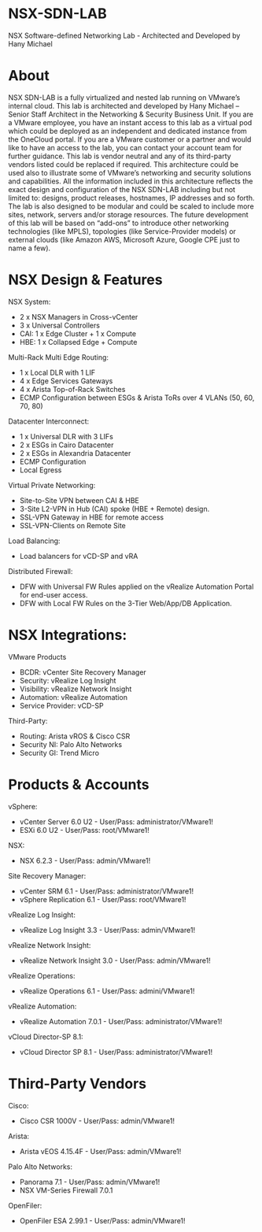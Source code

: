 # NSX-SDN-LAB
NSX Software-defined Networking Lab - Architected and Developed by Hany Michael 

# About
NSX SDN-LAB is a fully virtualized and nested lab running on VMware’s internal cloud. This lab is architected and developed by Hany Michael – Senior Staff Architect in the Networking & Security Business Unit. If you are a VMware employee, you have an instant access to this lab as a virtual pod which could be deployed as an independent and dedicated instance from the OneCloud portal. If you are a VMware customer or a partner and would like to have an access to the lab, you can contact your account team for further guidance. This lab is vendor neutral and any of its third-party vendors listed could be replaced if required. This architecture could be used also to illustrate some of VMware’s networking and security solutions and capabilities. All the information included in this architecture reflects the exact design and configuration of the NSX SDN-LAB including but not limited to: designs, product releases, hostnames, IP addresses and so forth. The lab is also designed to be modular and could be scaled to include more sites, network, servers and/or storage resources. The future development of this lab will be based on “add-ons” to introduce other networking technologies (like MPLS), topologies (like Service-Provider models) or external clouds (like Amazon AWS, Microsoft Azure, Google CPE just to name a few).

# NSX Design & Features
NSX System:
- 2 x NSX Managers in Cross-vCenter
- 3 x Universal Controllers
- CAI: 1 x Edge Cluster + 1 x Compute
- HBE: 1 x Collapsed Edge + Compute

Multi-Rack Multi Edge Routing:
- 1 x Local DLR with 1 LIF
- 4 x Edge Services Gateways
- 4 x Arista Top-of-Rack Switches
- ECMP Configuration between ESGs & Arista ToRs over 4 VLANs (50, 60, 70, 80)

Datacenter Interconnect:
- 1 x Universal DLR with 3 LIFs
- 2 x ESGs in Cairo Datacenter
- 2 x ESGs in Alexandria Datacenter
- ECMP Configuration
- Local Egress

Virtual Private Networking:
- Site-to-Site VPN between CAI & HBE
- 3-Site L2-VPN in Hub (CAI) spoke (HBE + Remote) design.
- SSL-VPN Gateway in HBE for remote access 
- SSL-VPN-Clients on Remote Site

Load Balancing:
- Load balancers for vCD-SP and vRA

Distributed Firewall: 
- DFW with Universal FW Rules applied on the vRealize Automation Portal for end-user access.  
- DFW with Local FW Rules on the 3-Tier Web/App/DB Application.

# NSX Integrations:
VMware Products
- BCDR: vCenter Site Recovery Manager
- Security: vRealize Log Insight
- Visibility: vRealize Network Insight
- Automation: vRealize Automation
- Service Provider: vCD-SP

Third-Party:
- Routing: Arista vROS & Cisco CSR
- Security NI: Palo Alto Networks
- Security GI: Trend Micro 

# Products & Accounts
vSphere: 
- vCenter Server 6.0 U2 - User/Pass: administrator/VMware1!
- ESXi 6.0 U2 - User/Pass: root/VMware1!

NSX: 
- NSX 6.2.3 - User/Pass: admin/VMware1!

Site Recovery Manager:
- vCenter SRM 6.1 - User/Pass: administrator/VMware1!
- vSphere Replication 6.1 - User/Pass: root/VMware1!

vRealize Log Insight:
- vRealize Log Insight 3.3 - User/Pass: admin/VMware1!

vRealize Network Insight:
- vRealize Network Insight 3.0 - User/Pass: admin/VMware1!

vRealize Operations:
- vRealize Operations 6.1 - User/Pass: admini/VMware1!

vRealize Automation:
- vRealize Automation 7.0.1 - User/Pass: administrator/VMware1!

vCloud Director-SP 8.1:
- vCloud Director SP 8.1 - User/Pass: administrator/VMware1!

# Third-Party Vendors
Cisco:
- Cisco CSR 1000V - User/Pass: admin/VMware1!

Arista:
- Arista vEOS  4.15.4F - User/Pass: admin/VMware1!

Palo Alto Networks:
- Panorama 7.1 - User/Pass: admin/VMware1!
- NSX VM-Series Firewall 7.0.1 

OpenFiler: 
- OpenFiler ESA 2.99.1 - User/Pass: admin/VMware1!









